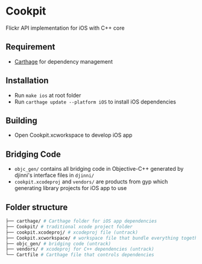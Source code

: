 # Cookpit
Flickr API implementation for iOS with C++ core

## Requirement
* [Carthage](https://github.com/Carthage/Carthage) for dependency management

## Installation
* Run `make ios` at root folder
* Run `carthage update --platform iOS` to install iOS dependencies

## Building
* Open Cookpit.xcworkspace to develop iOS app

## Bridging Code
* `objc_gen/` contains all bridging code in Objective-C++ generated by djinni's interface files in `djinni/`
* `cookpit.xcodeproj` and `vendors/` are products from gyp which generating library projects for iOS app to use

## Folder structure
```bash
├── carthage/ # Carthage folder for iOS app dependencies
├── Cookpit/ # traditional xcode project folder
├── cookpit.xcodeproj/ # xcodeproj file (untrack)
├── Cookpit.xcworkspace/ # workspace file that bundle everything together
├── objc_gen/ # bridging code (untrack)
├── vendors/ # xcodeproj for C++ dependencies (untrack)
└── Cartfile # Carthage file that controls dependencies
```
